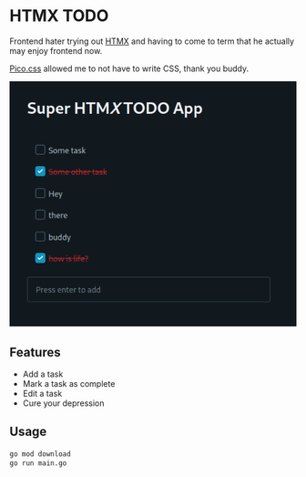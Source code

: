 # HTMX TODO

Frontend hater trying out [HTMX][1] and having to come to term that he actually may enjoy frontend now.

[Pico.css][2] allowed me to not have to write CSS, thank you buddy.

![screenshot](./screenshot.png)

## Features

- Add a task
- Mark a task as complete
- Edit a task
- Cure your depression

## Usage

```
go mod download
go run main.go
```

[1]: https://htmx.org
[2]: https://picocss.com/
